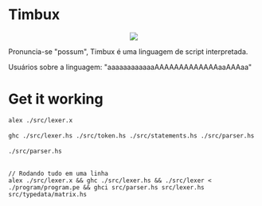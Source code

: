 # Timbux

<p align="center">
  <img src="https://github.com/itepifanio/timbu/blob/master/docs/img/timbu.png">
</p>

Pronuncia-se "possum", Timbux é uma linguagem de script interpretada.

Usuários sobre a linguagem: "aaaaaaaaaaaaAAAAAAAAAAAAAaaAAAaa"

# Get it working

`alex ./src/lexer.x`<br><br>
`ghc ./src/lexer.hs ./src/token.hs ./src/statements.hs ./src/parser.hs`<br><br>
`./src/parser.hs`<br><br>

```shell
// Rodando tudo em uma linha
alex ./src/lexer.x && ghc ./src/lexer.hs && ./src/lexer < ./program/program.pe && ghci src/parser.hs src/lexer.hs src/typedata/matrix.hs
```

